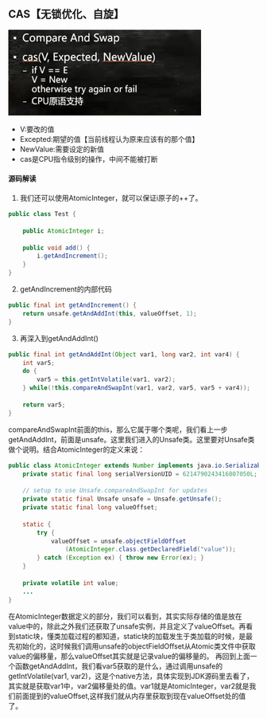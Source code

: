 ## CAS【无锁优化、自旋】
![multithreading-cas比较实现原理](../resource/multithreading/multithreading-cas比较实现原理.jpg)
* V:要改的值
* Excepted:期望的值【当前线程认为原来应该有的那个值】
* NewValue:需要设定的新值
* cas是CPU指令级别的操作，中间不能被打断

#### 源码解读
1. 我们还可以使用AtomicInteger，就可以保证i原子的++了。
```java
public class Test {

    public AtomicInteger i;

    public void add() {
        i.getAndIncrement();
    }
}
```
2. getAndIncrement的内部代码
```java
public final int getAndIncrement() {
    return unsafe.getAndAddInt(this, valueOffset, 1);
}
```
3. 再深入到getAndAddInt()
```java
public final int getAndAddInt(Object var1, long var2, int var4) {
    int var5;
    do {
        var5 = this.getIntVolatile(var1, var2);
    } while(!this.compareAndSwapInt(var1, var2, var5, var5 + var4));

    return var5;
}
```
compareAndSwapInt前面的this，那么它属于哪个类呢，我们看上一步getAndAddInt，前面是unsafe。这里我们进入的Unsafe类。这里要对Unsafe类做个说明。结合AtomicInteger的定义来说：
```java
public class AtomicInteger extends Number implements java.io.Serializable {
    private static final long serialVersionUID = 6214790243416807050L;
    
    // setup to use Unsafe.compareAndSwapInt for updates
    private static final Unsafe unsafe = Unsafe.getUnsafe();
    private static final long valueOffset;
    
    static {
        try {
            valueOffset = unsafe.objectFieldOffset
                (AtomicInteger.class.getDeclaredField("value"));
        } catch (Exception ex) { throw new Error(ex); }
    }
    
    private volatile int value;
    ...
}
```
在AtomicInteger数据定义的部分，我们可以看到，其实实际存储的值是放在value中的，除此之外我们还获取了unsafe实例，并且定义了valueOffset。再看到static块，懂类加载过程的都知道，static块的加载发生于类加载的时候，是最先初始化的，这时候我们调用unsafe的objectFieldOffset从Atomic类文件中获取value的偏移量，那么valueOffset其实就是记录value的偏移量的。
再回到上面一个函数getAndAddInt，我们看var5获取的是什么，通过调用unsafe的getIntVolatile(var1, var2)，这是个native方法，具体实现到JDK源码里去看了，其实就是获取var1中，var2偏移量处的值。var1就是AtomicInteger，var2就是我们前面提到的valueOffset,这样我们就从内存里获取到现在valueOffset处的值了。